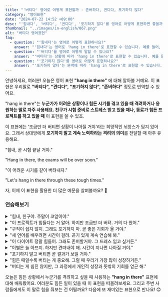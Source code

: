 ```yaml
---
title: "'버티다' 영어로 어떻게 표현할까 - 존버하다, 견디다, 포기하지 않다"
category: "영어표현"
date: "2024-07-22 14:52 +09:00"
desc: "'힘내다', '버티다', '견디다', '포기하지 않다'를 영어로 어떻게 표현하면 좋을까요? '힘내, 곧 시험 끝날 거야', '이 어려운 시기를 버텨내자' 등을 영어로 표현하는 법을 배워봅시다. 다양한 예문을 통해서 연습하고 본인의 표현으로 만들어 보세요."
thumbnail: "../images/in-english/067.png"
alt: "버티다 영어표현"
faq:
  - question: "'힘내다'는 영어로 어떻게 표현하나요?"
    answer: "'힘내다'는 영어로 'hang in there'로 표현할 수 있습니다. 예를 들어, 'Hang in there, the exams will be over soon'은 '힘내, 곧 시험 끝날 거야'라는 의미입니다."
  - question: "'버티다'를 영어로 어떻게 말할 수 있나요?"
    answer: "'버티다'는 상황에 따라 'hang in there'로 표현할 수 있습니다. 예를 들어, 'Let's hang in there through these tough times'는 '이 어려운 시기를 버텨내자'로 해석됩니다."
  - question: "'포기하지 않다'를 영어로 어떻게 표현하나요?"
    answer: "'포기하지 않다'는 문맥에 따라 'hang in there'로 표현할 수 있습니다. 'If you hang in there, you'll see results soon'은 '포기하지 말고 버텨. 곧 결과가 보일 거야'라는 의미입니다."
---
```


안녕하세요, 여러분! 오늘은 영어 표현 **"hang in there"** 에 대해 알아볼 거예요. 이 표현은 우리말로 **"버티다", "견디다", "포기하지 않다", "존버하다"** 정도로 번역할 수 있어요.

"hang in there"는 **누군가가 어려운 상황이나 힘든 시기를 겪고 있을 때 격려하거나 응원하는 말로 자주 사용돼요. 친구가 시험 준비로 스트레스 받고 있을 때나, 동료가 힘든 프로젝트를 하고 있을 때** 이 표현을 쓸 수 있죠.

이 표현에는 '조금만 더 버티면 상황이 나아질 거야'라는 희망적인 뉘앙스가 담겨 있어요. 그래서 상대방에게 **포기하지 말고 계속 노력하라는 격려의 의미**를 전달할 때 아주 유용해요.

"힘내, 곧 시험 끝날 거야."

"Hang in there, the exams will be over soon."

"이 어려운 시기를 같이 버텨내자."

"Let's hang in there through these tough times."

자, 이제 이 표현을 활용한 더 많은 예문을 살펴볼까요? 🌟

### 연습해보기

<details>
<summary>"힘내, 친구야. 주말이 코앞이야."</summary>
<span>"Hang in there, buddy. The weekend's just around the corner."</span>
</details>

<details>
<summary>"이 프로젝트가 힘들다는 거 알아. 하지만 조금만 더 버텨. 거의 다 왔어."</summary>
<span>"I know this project is challenging. Just hang in there, we're almost done."</span>
</details>

<details>
<summary>"구직이 쉽지 않지. 그래도 포기하지 마. 곧 좋은 기회가 올 거야."</summary>
<span>"The job search is tough, but hang in there. Something will come up soon."</span>
</details>

<details>
<summary>"새 언어를 배우려면 시간이 걸려. 끈기 있게 계속 연습해 봐."</summary>
<span>"Learning a new language <a href="/blog/in-english/010.take-a-while">takes time</a>. Hang in there and keep practicing."</span>
</details>

<details>
<summary>"이 다이어트 정말 힘들어. 그래도 존버할거야. 그 드레스 입고 싶거든."</summary>
<span>"This diet is killing me, but I'm gonna hang in there. I want to fit into that dress."</span>
</details>

<details>
<summary>"이별은 늘 아프지. 하지만 견뎌내야 해. 시간이 지나면 나아질 거야."</summary>
<span>"Breakups are hard, but you've got to hang in there. Time heals all wounds."</span>
</details>

<details>
<summary>"포기하지 말고 버티면 곧 결과가 보일 거야."</summary>
<span>"If you hang in there, you'll see results soon."</span>
</details>

<details>
<summary>"힘든 때일수록 버티는 게 중요해. 그럴 때 우리가 가장 많이 성장하거든."</summary>
<span>"When things get tough, remember to hang in there. It's during these times that we grow the most."</span>
</details>

<details>
<summary>"버티는 게 쉽진 않지만, 그 과정에서 개인적 성장과 뜻밖의 기회를 얻곤 해."</summary>
<span>"While hanging in there isn't easy, it often leads to personal growth and unexpected opportunities."</span>
</details>

오늘은 힘든 상황에서 누군가를 격려하고 싶을 때 사용하는 **"hang in there"** 표현에 대해 배워봤어요. 여러분도 힘든 일이 있을 때 이 표현을 떠올려보세요. 그리고 주변 사람들에게도 이 말로 힘을 줘보는 건 어떨까요? 다음에 또 재미있는 표현으로 만나요! 😊
